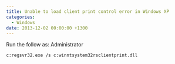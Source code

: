 ```yaml
---
title: Unable to load client print control error in Windows XP
categories:
  - Windows
date: 2013-12-02 00:00:00 +1300
---
```


Run the follow as: Administrator

    c:regsvr32.exe /s c:winntsystem32rsclientprint.dll
